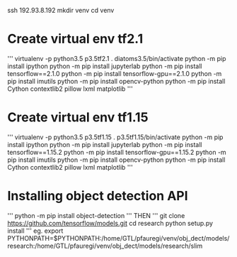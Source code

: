 ssh 192.93.8.192
mkdir venv
cd venv

# Create virtual env tf2.1
'''
virtualenv -p python3.5 p3.5tf2.1
. diatoms3.5/bin/activate
python -m pip install ipython
python -m pip install jupyterlab
python -m pip install tensorflow==2.1.0
python -m pip install tensorflow-gpu==2.1.0
python -m pip install imutils
python -m pip install opencv-python
python -m pip install Cython contextlib2 pillow lxml matplotlib
'''

# Create virtual env tf1.15
'''
virtualenv -p python3.5 p3.5tf1.15
. p3.5tf1.15/bin/activate
python -m pip install ipython
python -m pip install jupyterlab
python -m pip install tensorflow==1.15.2
python -m pip install tensorflow-gpu==1.15.2
python -m pip install imutils
python -m pip install opencv-python
python -m pip install Cython contextlib2 pillow lxml matplotlib
'''

# Installing object detection API
'''
python -m pip install object-detection
'''
THEN
'''
git clone https://github.com/tensorflow/models.git
cd research
python setup.py install
'''
eg. 
export PYTHONPATH=$PYTHONPATH:/home/GTL/pfauregi/venv/obj_dect/models/research:/home/GTL/pfauregi/venv/obj_dect/models/research/slim

